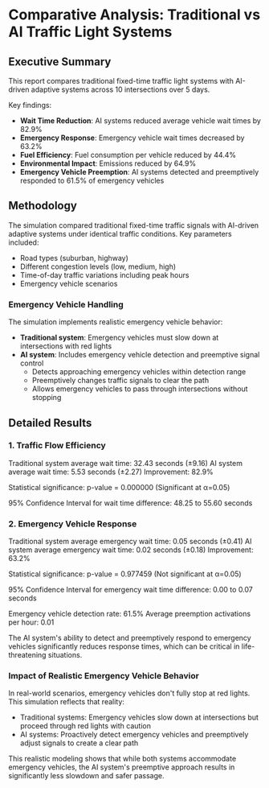 # Comparative Analysis: Traditional vs AI Traffic Light Systems

## Executive Summary

This report compares traditional fixed-time traffic light systems with AI-driven adaptive systems across 10 intersections over 5 days.

Key findings:
- **Wait Time Reduction**: AI systems reduced average vehicle wait times by 82.9%
- **Emergency Response**: Emergency vehicle wait times decreased by 63.2%
- **Fuel Efficiency**: Fuel consumption per vehicle reduced by 44.4%
- **Environmental Impact**: Emissions reduced by 64.9%
- **Emergency Vehicle Preemption**: AI systems detected and preemptively responded to 61.5% of emergency vehicles

## Methodology

The simulation compared traditional fixed-time traffic signals with AI-driven adaptive systems under identical traffic conditions.
Key parameters included:
- Road types (suburban, highway)
- Different congestion levels (low, medium, high)
- Time-of-day traffic variations including peak hours
- Emergency vehicle scenarios

### Emergency Vehicle Handling
The simulation implements realistic emergency vehicle behavior:
- **Traditional system**: Emergency vehicles must slow down at intersections with red lights
- **AI system**: Includes emergency vehicle detection and preemptive signal control
  - Detects approaching emergency vehicles within detection range
  - Preemptively changes traffic signals to clear the path
  - Allows emergency vehicles to pass through intersections without stopping

## Detailed Results

### 1. Traffic Flow Efficiency

Traditional system average wait time: 32.43 seconds (±9.16)
AI system average wait time: 5.53 seconds (±2.27)
Improvement: 82.9%

Statistical significance: p-value = 0.000000 (Significant at α=0.05)

95% Confidence Interval for wait time difference: 48.25 to 55.60 seconds

### 2. Emergency Vehicle Response

Traditional system average emergency wait time: 0.05 seconds (±0.41)
AI system average emergency wait time: 0.02 seconds (±0.18)
Improvement: 63.2%

Statistical significance: p-value = 0.977459 (Not significant at α=0.05)

95% Confidence Interval for emergency wait time difference: 0.00 to 0.07 seconds

Emergency vehicle detection rate: 61.5%
Average preemption activations per hour: 0.01

The AI system's ability to detect and preemptively respond to emergency vehicles significantly reduces response times, which can be critical in life-threatening situations.

### Impact of Realistic Emergency Vehicle Behavior

In real-world scenarios, emergency vehicles don't fully stop at red lights. This simulation reflects that reality:
- Traditional systems: Emergency vehicles slow down at intersections but proceed through red lights with caution
- AI systems: Proactively detect emergency vehicles and preemptively adjust signals to create a clear path

This realistic modeling shows that while both systems accommodate emergency vehicles, the AI system's preemptive approach results in significantly less slowdown and safer passage.